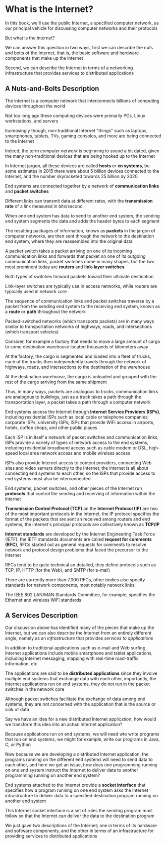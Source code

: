 # What is the Internet?
In this book, we'll use the public Internet, a specified computer network, as our principal vehicle for discussing computer networks and their protocols

But what is the internet?

We can answer this question in two ways, first we can describe the nuts and bolts of the Internet, that is, the basic software and hardware components that make up the internet

Second, we can describe the Internet in terms of a networking infrastructure that provides services to distributed applications

## A Nuts-and-Bolts Description
The internet is a computer network that interconnects billions of computing devices throughout the world

Not too long ago these computing devices were primarily PCs, Linux workstations, and servers

Increasingly though, non-traditional Internet "things" such as laptops, smartphones, tablets, TVs, gaming consoles, and more are being connected to the Internet

Indeed, the term *computer network* is beginning to sound a bit dated, given the many non-traditional devices that are being hooked up to the Internet

In Internet jargon, all these devices are called **hosts** or **en systems**, bu some estimates in 2015 there were about 5 billion devices connected to the Internet, and the number skyrocketed towards 25 billion by 2020

End systems are connected together by a network of **communication links** and **packet switches**

Different links can transmit data at different rates, with the **transmission rate** of a link measured in bits/second

When one end system has data to send to another end system, the sending end system segments the data and adds the header bytes to each segment

The resulting packages of information, known as **packets** in the jargon of computer networks, are then sent through the network to the destination end system, where they are reassembled into the original data

A packet switch takes a packet arriving on one of its incoming communication links and forwards that packet on one of its outgoing communication links, packet switches come in many shapes, but the two most prominent today are **routers** and **link-layer switches**

Both types of switches forward packets toward their ultimate destination

Link-layer switches are typically use in access networks, while routers are typically used in network core

The sequence of communication links and packet switches traverse by a packet from the sending end system to the receiving end system, known as a **route** or **path** throughout the network

Packed-switched networks (which transports packets) are in many ways similar to transportation networks of highways, roads, and intersections (which transport vehicles)

Consider, for example a factory that needs to move a large amount of cargo to some destination warehouse located thousands of kilometers away

At the factory, the cargo is segmented and loaded into a fleet of trucks, each of the trucks then independently travels through the network of highways, roads, and intersections to the destination of the warehouse

At the destination warehouse, the cargo is unloaded and grouped with the rest of the cargo arriving from the same shipment

Thus, in many ways, packets are analogous to trucks, communication links are analogous to buildings, just as a truck takes a path through the transportation layer, a packet takes a path through a computer network

End systems access the Internet through **Internet Service Providers (ISPs)**, including residential ISPs such as local cable or telephone companies; corporate ISPs; university ISPs; ISPs that provide WiFi access in airports, hotels, coffee shops, and other public places

Each ISP is in itself a network of packet switches and communication links, ISPs provide a variety of types of network access to the end systems, including residential broadband access such as cable modem or DSL, high-speed local area network access and mobile wireless access

ISPs also provide Internet access to content providers, connecting Web sites and video servers directly to the Internet, the internet is all about connecting end systems to each other, so the ISPs that provide access to end systems must also be interconnected

End systems, packet switches, and other pieces of the Internet run **protocols** that control the sending and receiving of information within the internet

**Transmission Control Protocol (TCP)** an the **Internet Protocol (IP)** are two of the most important protocols in the Internet, the IP protocol specifies the format of the packets that are sent an received among routers and end systems, the internet's principal protocols are collectively known as **TCP/IP**

**Internet standards** are developed by the Internet Engineering Task Force (IETF), the IETF standards documents are called **request for comments (RFC)**, RFCs started out as general requests for comments to resolve network and protocol design problems that faced the precursor to the Internet

RFCs tend to be quite technical an detailed, they define protocols such as TCP, IP, HTTP (for the Web), and SMTP (for e-mail)

There are currently more than 7,000 RFCs, other bodies also specify standards for network components, most notably network links

The IEEE 802 LAN/MAN Standards Committee, for example, specifies the Ethernet and wireless WiFI standards

## A Services Description
Our discussion above has identified many of the pieces that make up the Internet, but we can also describe the Internet from an entirely different angle, namely as an *infrastructure* that provides *services to applications*

In addition to traditional applications such as e-mail and Web surfing, Internet applications include mobile smartphone and tablet applications, including Internet messaging, mapping with real-time road-traffic information, etc

The applications are said to be **distributed applications** since they involve multiple end systems that exchange data with each other, importantly, the Internet applications run on end systems, they do not run in the packet switches in the network core

Although packet switches facilitate the exchange of data among end systems, they are not concerned with the application that is the source or sink of data

Say we have an idea for a new distributed Internet application, how would we transform this idea into an actual Internet application?

Because applications run on end systems, we will need wto write programs that run on end systems, we might for example, write our programs in Java, C, or Python

Now because we are developing a distributed Internet application, the programs running on the different end systems will need to send data to each other, and here we get an issue, how does one programming running on one end system instruct the Internet to deliver data to another programming running on another end system?

End systems attached to the Internet provide a **socket interface** that specifies how a program running on one end system asks the Internet infrastructure to deliver data to a specified destination program running on another end system

This Internet socket interface is a set of rules the sending program must follow so that the Internet can deliver the data to the destination program

We just gave two descriptions of the Internet; one in terms of its hardware and software components, and the other in terms of an infrastructure for providing services to distributed applications